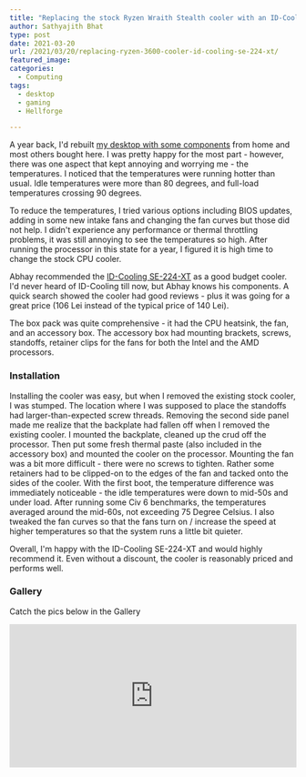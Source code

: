 ```yaml
---
title: "Replacing the stock Ryzen Wraith Stealth cooler with an ID-Cooling SE-224-XT"
author: Sathyajith Bhat
type: post
date: 2021-03-20
url: /2021/03/20/replacing-ryzen-3600-cooler-id-cooling-se-224-xt/
featured_image: 
categories:
  - Computing
tags:
  - desktop
  - gaming
  - Hellforge

---
```


A year back, I'd rebuilt [my desktop with some components](https://sathyabh.at/2020/01/19/hellforge-remastered-home-desktop/) from home and most others bought here. I was pretty happy for the most part - however, there was one aspect that kept annoying and worrying me - the temperatures. I noticed that the temperatures were running hotter than usual. Idle temperatures were more than 80 degrees, and full-load temperatures crossing 90 degrees. 

To reduce the temperatures, I tried various options including BIOS updates, adding in some new intake fans and changing the fan curves but those did not help. I didn't experience any performance or thermal throttling problems, it was still annoying to see the temperatures so high. After running the processor in this state for a year, I figured it is high time to change the stock CPU cooler. 

Abhay recommended the [ID-Cooling SE-224-XT](http://www.idcooling.com/Product/detail/id/187/name/SE-224-XT%20Basic) as a good budget cooler. I'd never heard of ID-Cooling till now, but Abhay knows his components. A quick search showed the cooler had good reviews - plus it was going for a great price (106 Lei instead of the typical price of 140 Lei).

The box pack was quite comprehensive - it had the CPU heatsink, the fan, and an accessory box. The accessory box had mounting brackets, screws, standoffs, retainer clips for the fans for both the Intel and the AMD processors.

### Installation

Installing the cooler was easy, but when I removed the existing stock cooler, I was stumped. The location where I was supposed to place the standoffs had larger-than-expected screw threads. Removing the second side panel made me realize that the backplate had fallen off when I removed the existing cooler. I mounted the backplate, cleaned up the crud off the processor. Then put some fresh thermal paste (also included in the accessory box) and mounted the cooler on the processor. Mounting the fan was a bit more difficult - there were no screws to tighten. Rather some retainers had to be clipped-on to the edges of the fan and tacked onto the sides of the cooler. With the first boot, the temperature difference was immediately noticeable - the idle temperatures were down to mid-50s and under load. After running some Civ 6 benchmarks, the temperatures averaged around the mid-60s, not exceeding 75 Degree Celsius. I also tweaked the fan curves so that the fans turn on / increase the speed at higher temperatures so that the system runs a little bit quieter. 

Overall, I'm happy with the ID-Cooling SE-224-XT and would highly recommend it. Even without a discount, the cooler is reasonably priced and performs well.

### Gallery

Catch the pics below in the Gallery

<div class='lr_embed' style='position: relative; padding-bottom: 50%; height: 0; overflow: hidden;'><iframe id='iframe' src='https://lightroom.adobe.com/embed/shares/bee9ff4bbc4f4e4e8802c768fa3a6ee0/slideshow?background_color=%232D2D2D&color=%23999999' frameborder='0'style='width:100%; height:100%; position: absolute; top:0; left:0;' ></iframe></div>